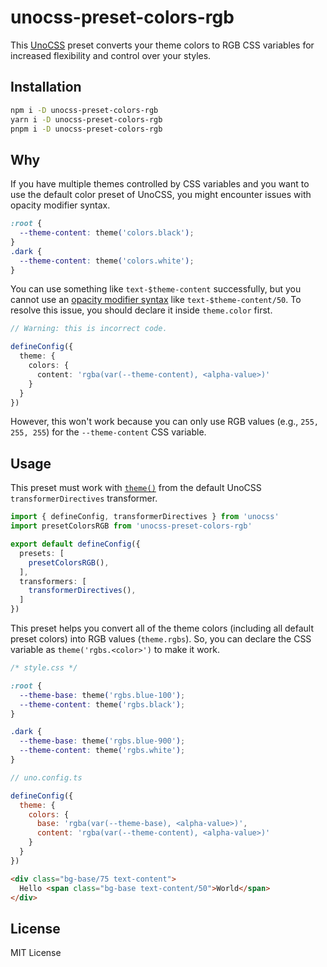 # unocss-preset-colors-rgb

This [UnoCSS](https://unocss.dev/) preset converts your theme colors to RGB CSS variables for increased flexibility and control over your styles.

## Installation

```sh
npm i -D unocss-preset-colors-rgb
yarn i -D unocss-preset-colors-rgb
pnpm i -D unocss-preset-colors-rgb
```

## Why

If you have multiple themes controlled by CSS variables and you want to use the default color preset of UnoCSS, you might encounter issues with opacity modifier syntax.

```css
:root {
  --theme-content: theme('colors.black');
}
.dark {
  --theme-content: theme('colors.white');
}
```

You can use something like `text-$theme-content` successfully, but you cannot use an [opacity modifier syntax](https://tailwindcss.com/docs/text-color#changing-the-opacity) like `text-$theme-content/50`. To resolve this issue, you should declare it inside `theme.color` first.

```ts
// Warning: this is incorrect code.

defineConfig({
  theme: {
    colors: {
      content: 'rgba(var(--theme-content), <alpha-value>)'
    }
  }
})
```

However, this won't work because you can only use RGB values (e.g., `255, 255, 255`) for the `--theme-content` CSS variable.

## Usage

This preset must work with [`theme()`](https://unocss.dev/transformers/directives#theme) from the default UnoCSS `transformerDirectives` transformer.

```ts
import { defineConfig, transformerDirectives } from 'unocss'
import presetColorsRGB from 'unocss-preset-colors-rgb'

export default defineConfig({
  presets: [
    presetColorsRGB(),
  ],
  transformers: [
    transformerDirectives(),
  ]
})
```

This preset helps you convert all of the theme colors (including all default preset colors) into RGB values (`theme.rgbs`). So, you can declare the CSS variable as `theme('rgbs.<color>')` to make it work.

```css
/* style.css */

:root {
  --theme-base: theme('rgbs.blue-100');
  --theme-content: theme('rgbs.black');
}

.dark {
  --theme-base: theme('rgbs.blue-900');
  --theme-content: theme('rgbs.white');
}
```

```js
// uno.config.ts

defineConfig({
  theme: {
    colors: {
      base: 'rgba(var(--theme-base), <alpha-value>)',
      content: 'rgba(var(--theme-content), <alpha-value>)'
    }
  }
})
```

```html
<div class="bg-base/75 text-content">
  Hello <span class="bg-base text-content/50">World</span>
</div>
```

## License

MIT License
